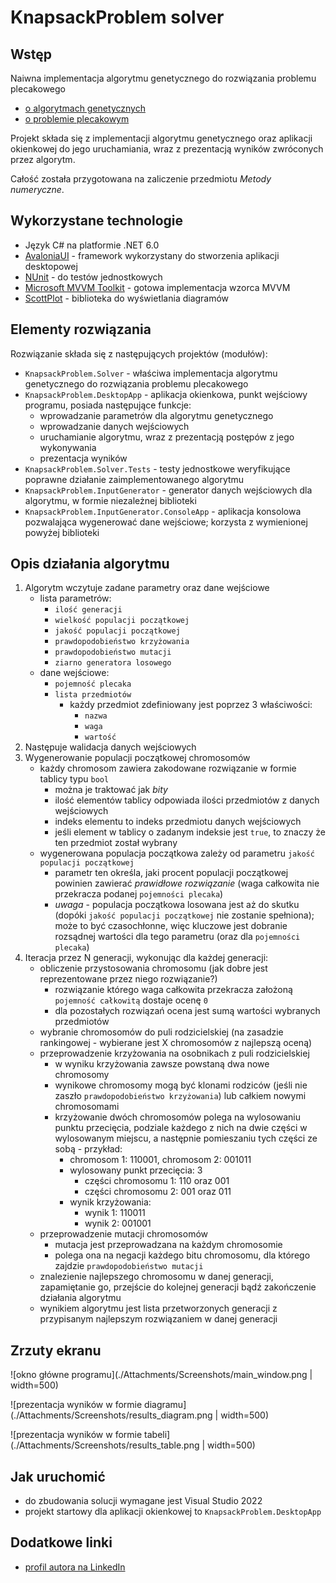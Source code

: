 KnapsackProblem solver
======================

Wstęp
-----
Naiwna implementacja algorytmu genetycznego do rozwiązania problemu plecakowego
- [o algorytmach genetycznych](https://pl.wikipedia.org/wiki/Algorytm_genetyczny)
- [o problemie plecakowym](https://pl.wikipedia.org/wiki/Problem_plecakowy)

Projekt składa się z implementacji algorytmu genetycznego oraz aplikacji okienkowej do jego uruchamiania,
wraz z prezentacją wyników zwróconych przez algorytm.

Całość została przygotowana na zaliczenie przedmiotu _Metody numeryczne_.

Wykorzystane technologie
------------------------
- Język C# na platformie .NET 6.0
- [AvaloniaUI](https://avaloniaui.net/) - framework wykorzystany do stworzenia aplikacji desktopowej
- [NUnit](https://nunit.org/) - do testów jednostkowych
- [Microsoft MVVM Toolkit](https://docs.microsoft.com/en-us/windows/communitytoolkit/mvvm/introduction) - gotowa implementacja wzorca MVVM
- [ScottPlot](https://scottplot.net/) - biblioteka do wyświetlania diagramów

Elementy rozwiązania
--------------------
Rozwiązanie składa się z następujących projektów (modułów):
- `KnapsackProblem.Solver` - właściwa implementacja algorytmu genetycznego do rozwiązania problemu plecakowego
- `KnapsackProblem.DesktopApp` - aplikacja okienkowa, punkt wejściowy programu, posiada następujące funkcje:
    - wprowadzanie parametrów dla algorytmu genetycznego
    - wprowadzanie danych wejściowych
    - uruchamianie algorytmu, wraz z prezentacją postępów z jego wykonywania
    - prezentacja wyników
- `KnapsackProblem.Solver.Tests` - testy jednostkowe weryfikujące poprawne działanie zaimplementowanego algorytmu
- `KnapsackProblem.InputGenerator` - generator danych wejściowych dla algorytmu, w formie niezależnej biblioteki
- `KnapsackProblem.InputGenerator.ConsoleApp` - aplikacja konsolowa pozwalająca wygenerować dane wejściowe; korzysta z wymienionej powyżej biblioteki

Opis działania algorytmu
------------------------
1. Algorytm wczytuje zadane parametry oraz dane wejściowe
    - lista parametrów:
        - `ilość generacji`
        - `wielkość populacji początkowej`
        - `jakość populacji początkowej`
        - `prawdopodobieństwo krzyżowania`
        - `prawdopodobieństwo mutacji`
        - `ziarno generatora losowego`
    - dane wejściowe:
        - `pojemność plecaka`
        - `lista przedmiotów`
            - każdy przedmiot zdefiniowany jest poprzez 3 właściwości:
                - `nazwa`
                - `waga`
                - `wartość`
2. Następuje walidacja danych wejściowych
3. Wygenerowanie populacji początkowej chromosomów
    - każdy chromosom zawiera zakodowane rozwiązanie w formie tablicy typu `bool`
        - można je traktować jak _bity_
        - ilość elementów tablicy odpowiada ilości przedmiotów z danych wejściowych
        - indeks elementu to indeks przedmiotu danych wejściowych
        - jeśli element w tablicy o zadanym indeksie jest `true`, to znaczy że ten przedmiot został wybrany
    - wygenerowana populacja początkowa zależy od parametru `jakość populacji początkowej`
        - parametr ten określa, jaki procent populacji początkowej powinien zawierać _prawidłowe rozwiązanie_ (waga całkowita nie przekracza podanej `pojemności plecaka`)
        - *uwaga* - populacja początkowa losowana jest aż do skutku (dopóki `jakość populacji początkowej` nie zostanie spełniona);
        może to być czasochłonne, więc kluczowe jest dobranie rozsądnej wartości dla tego parametru (oraz dla `pojemności plecaka`)
4. Iteracja przez N generacji, wykonując dla każdej generacji:
    - obliczenie przystosowania chromosomu (jak dobre jest reprezentowane przez niego rozwiązanie?)
        - rozwiązanie którego waga całkowita przekracza założoną `pojemność całkowitą` dostaje ocenę `0`
        - dla pozostałych rozwiązań ocena jest sumą wartości wybranych przedmiotów
    - wybranie chromosomów do puli rodzicielskiej (na zasadzie rankingowej - wybierane jest X chromosomów z najlepszą oceną)
    - przeprowadzenie krzyżowania na osobnikach z puli rodzicielskiej
        - w wyniku krzyżowania zawsze powstaną dwa nowe chromosomy
        - wynikowe chromosomy mogą być klonami rodziców (jeśli nie zaszło `prawdopodobieństwo krzyżowania`) lub całkiem nowymi chromosomami
        - krzyżowanie dwóch chromosomów polega na wylosowaniu punktu przecięcia, podziale każdego z nich na dwie części w wylosowanym
        miejscu, a następnie pomieszaniu tych części ze sobą - przykład:
            - chromosom 1: 110001, chromosom 2: 001011
            - wylosowany punkt przecięcia: 3
                - części chromosomu 1: 110 oraz 001
                - części chromosomu 2: 001 oraz 011
            - wynik krzyżowania:
                - wynik 1: 110011
                - wynik 2: 001001
    - przeprowadzenie mutacji chromosomów
        - mutacja jest przeprowadzana na każdym chromosomie
        - polega ona na negacji każdego bitu chromosomu, dla którego zajdzie `prawdopodobieństwo mutacji`
    - znalezienie najlepszego chromosomu w danej generacji, zapamiętanie go, przejście do kolejnej generacji bądź zakończenie działania algorytmu
    - wynikiem algorytmu jest lista przetworzonych generacji z przypisanym najlepszym rozwiązaniem w danej generacji

Zrzuty ekranu
-------------
![okno główne programu](./Attachments/Screenshots/main_window.png | width=500)

![prezentacja wyników w formie diagramu](./Attachments/Screenshots/results_diagram.png | width=500)

![prezentacja wyników w formie tabeli](./Attachments/Screenshots/results_table.png | width=500)


Jak uruchomić
-------------
- do zbudowania solucji wymagane jest Visual Studio 2022
- projekt startowy dla aplikacji okienkowej to `KnapsackProblem.DesktopApp`

Dodatkowe linki
---------------
- [profil autora na LinkedIn](https://www.linkedin.com/in/kamil-rams-99a0571a1/)
